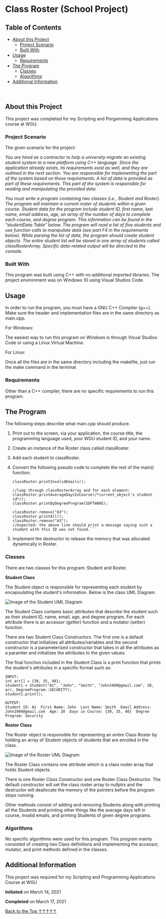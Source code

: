 <a name='Top'></a>
# Class Roster (School Project)

## Table of Contents
- [About this Project](#About)
  - [Project Scenario](#Scenario)
  - [Built With](#BuiltWith)
- [Usage](#Usage)
  - [Requirements](#Requirements)
- [The Program](#TheProgram)
  - [Classes](#Classes)
  - [Algorithms](#Algorithms)
- [Additional Information](#AddInfo)
<br>

<a name='About'></a>
## About this Project
This project was completed for my Scripting and Porgamming Applications course at WGU.

<a name='Scenario'></a>
### Project Scenario
The given scenario for the project:

_You are hired as a contractor to help a university migrate an existing student system to a new platform using C++ language. Since the application already exists, its requirements exist as well, and they are outlined in the next section. You are responsible for implementing the part of the system based on these requirements. A list of data is provided as part of these requirements. This part of the system is responsible for reading and manipulating the provided data._

_You must write a program containing two classes (i.e., Student and Roster). The program will maintain a current roster of students within a given course. Student data for the program include student ID, first name, last name, email address, age, an array of the number of days to complete each course, and degree program. This information can be found in the “studentData Table” below. The program will read a list of five students and use function calls to manipulate data (see part F4 in the requirements below). While parsing the list of data, the program should create student objects. The entire student list will be stored in one array of students called classRosterArray. Specific data-related output will be directed to the console._

<a name='BuiltWith'></a>
### Built With
This program was built using C++ with no additional imported libraries.
The project environment was on Windows 10 using Visual Studios Code.

<a name='Usage'></a>
## Usage
In order to run the program, you must have a GNU C++ Compiler (g++). Make sure the header and implementation files are in the same directory as main.cpp.

For Windows:

The easiest way to run this program on Windows is through Visual Studios Code or using a Linux Virtual Machine.

For Linux: 

Once all the files are in the same directory including the makefile, just run the make command in the terminal.

<a name='Requirements'></a>
### Requirements
Other than a C++ compiler, there are no specific requirements to run this program.

<a name='TheProgram'></a>
## The Program
The following steps describe what main.cpp should produce.
1. Print out to the screen, via your application, the course title, the programming language used, your WGU student ID, and your name.
2. Create an instance of the Roster class called classRoster.
3. Add each student to classRoster.
4. Convert the following pseudo code to complete the rest of the main() function:

    ```classRoster.printAll();
    classRoster.printInvalidEmails();

    //loop through classRosterArray and for each element:
    classRoster.printAverageDaysInCourse(/*current_object's student id*/);
    classRoster.printByDegreeProgram(SOFTWARE);

    classRoster.remove("A3");
    classRoster.printAll();
    classRoster.remove("A3");
    //expected: the above line should print a message saying such a student with this ID was not found.```

5. Implement the destructor to release the memory that was allocated dynamically in Roster.

<a name='Classes'></a>
### Classes
There are two classes for this program: Student and Roster.

**Student Class**

The Student object is responsible for representing each student by encapsulating the student's information. Below is the class UML Diagram.

![Image of the Student UML Diagram](https://github.com/verybigsnorlax/ClassRoster-SchoolProject/blob/5584631042cde3ad97c997a72084036488067d38/images/student_UML.png)

The Student Class contains basic attributes that describe the student such as their student ID, name, email, age, and degree program. For each attribute there is an accessor (getter) function and a mutator (setter) function.

There are two Student Class Constructors. The first one is a default constructor that initializes all attributes/variables and the second constructor is a parameterized constructor that takes in all the attributes as a paramter and initializes the attributes to the given values.

The final function included in the Student Class is a print function that prints the student's attributes in a specific format such as:

```
INPUT: 
int arr[] = {30, 35, 40};
student1 = Student("A1", "John", "Smith", "John1989@gmail.com", 20, arr, DegreeProgram::SECURITY);
student1.print();

OUTPUT:
Student ID: A1  First Name: John  Last Name: Smith  Email Address: John1989@gmail.com  Age: 20  Days in Course: {30, 35, 40}  Degree Program: Security
```

**Roster Class**

The Roster object is responsible for representing an entire Class Roster by holding an array of Student objects of students that are enrolled in the class.

![Image of the Roster UML Diagram](https://github.com/verybigsnorlax/ClassRoster-SchoolProject/blob/e9b15c7aad3ce9d95787e6f41531bb45743e6207/images/roster_UML.png)

The Roster Class contains one attribute which is a class roster array that holds Student objects.

There is one Roster Class Constructor and one Roster Class Destructor. The default constructor will set the class roster array to nullptrs and the destructor will deallocate the memory of the pointers before the program stops running.

Other methods consist of adding and removing Students along with printing all the Students and printing other things like the average days left in course, invalid emails, and printing Students of given degree programs.

<a name='Algorithms'></a>
### Algorithms
No specific algorithms were used for this program. This program mainly consisted of creating two Class definitions and implementing the accessor, mutator, and print methods defined in the classes.

<a name='AddInfo'></a>
## Additional Information
This project was required for my Scripting and Programming Applications Course at WGU

**Initiated** on March 14, 2021

**Completed** on March 17, 2021


[Back to the Top ↑↑↑↑↑](#Top)
